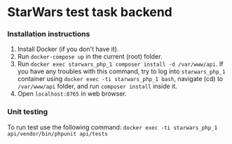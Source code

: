 # StarWars test task backend

### Installation instructions

1. Install Docker (if you don't have it).
2. Run `docker-compose up` in the current (root) folder.
3. Run `docker exec starwars_php_1 composer install -d /var/www/api`. If you have any troubles with this command, try to log into `starwars_php_1` container using `docker exec -ti starwars_php_1 bash`, navigate (cd) to `/var/www/api` folder, and run `composer install` inside it.
4. Open `localhost:8765` in web browser.


### Unit testing
To run test use the following command:
`docker exec -ti starwars_php_1 api/vendor/bin/phpunit api/tests`
